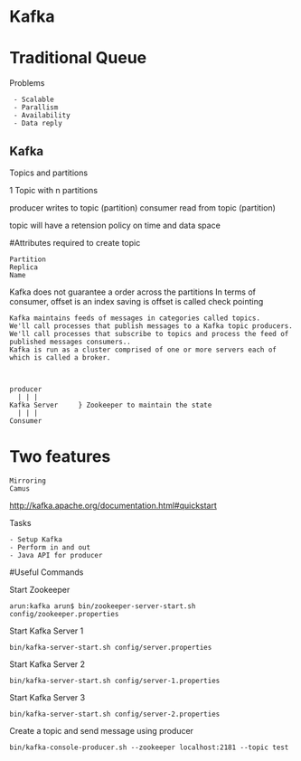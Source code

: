 # Kafka

# Traditional Queue
Problems
```
 - Scalable
 - Parallism
 - Availability
 - Data reply
 ```
## Kafka

Topics and partitions

1 Topic with n partitions

producer writes to topic (partition)
consumer read from topic (partition)

topic will have a retension policy on time and data space

#Attributes required to create topic

```
Partition
Replica
Name
```

Kafka does not guarantee a order across the partitions
In terms of consumer, offset is an index
saving is offset is called check pointing

```
Kafka maintains feeds of messages in categories called topics.
We'll call processes that publish messages to a Kafka topic producers.
We'll call processes that subscribe to topics and process the feed of published messages consumers..
Kafka is run as a cluster comprised of one or more servers each of which is called a broker.



producer
  | | |
Kafka Server     } Zookeeper to maintain the state
  | | |
Consumer  

```

# Two features

```
Mirroring
Camus
```
http://kafka.apache.org/documentation.html#quickstart

Tasks
```
- Setup Kafka
- Perform in and out
- Java API for producer
```


#Useful Commands

Start Zookeeper

```
arun:kafka arun$ bin/zookeeper-server-start.sh config/zookeeper.properties

```

Start Kafka Server 1

```
bin/kafka-server-start.sh config/server.properties
```

Start Kafka Server 2

```
bin/kafka-server-start.sh config/server-1.properties
```

Start Kafka Server 3

```
bin/kafka-server-start.sh config/server-2.properties
```

Create a topic and send message using producer

```
bin/kafka-console-producer.sh --zookeeper localhost:2181 --topic test
```
